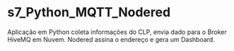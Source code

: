 # s7_Python_MQTT_Nodered
Aplicação em Python coleta informações do CLP, envia dado para o Broker HiveMQ em Nuvem. Nodered assina o endereço e gera um Dashboard.
